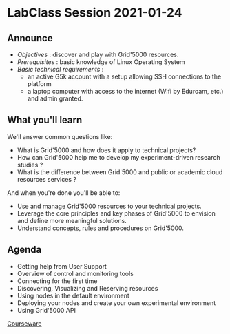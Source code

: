 # LabClass Session 2021-01-24

## Announce
- *Objectives* : discover and play with Grid'5000 resources.
- *Prerequisites* : basic knowledge of Linux Operating System
- *Basic technical requirements* :
    - an active G5k account with a setup allowing SSH connections to the platform
    - a laptop computer with access to the internet (Wifi by Eduroam, etc.) and admin granted.

## What you'll learn 
We'll answer common questions like:
- What is Grid'5000 and how does it apply to technical projects?
- How can Grid'5000 help me to develop my experiment-driven research studies ?
- What is the difference between Grid'5000 and public or academic cloud resources services ?

And when you're done you'll be able to:
- Use and manage Grid'5000 resources to your technical projects.
- Leverage the core principles and key phases of Grid'5000 to envision and define more meaningful solutions.
- Understand concepts, rules and procedures on Grid'5000.

## Agenda
- Getting help from User Support
- Overview of control and monitoring tools
- Connecting for the first time
- Discovering, Visualizing and Reserving resources
- Using nodes in the default environment
- Deploying your nodes and create your own experimental environment
- Using Grid'5000 API

[Courseware](https://codimd.math.cnrs.fr/s/2sAxhR36w#)
